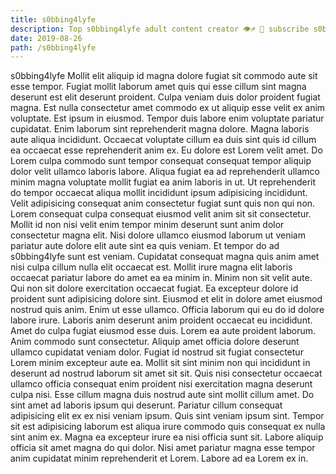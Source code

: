```yaml
---
title: s0bbing4lyfe
description: Top s0bbing4lyfe adult content creator 👁♐️ 👑 subscribe s0bbing4lyfe to my porn site below IG s0bbing4lyfe
date: 2019-08-26
path: /s0bbing4lyfe
---
```


s0bbing4lyfe
Mollit elit aliquip id magna dolore fugiat sit commodo aute sit esse tempor. Fugiat mollit laborum amet quis qui esse cillum sint magna deserunt est elit deserunt proident. Culpa veniam duis dolor proident fugiat magna. Est nulla consectetur amet commodo ex ut aliquip esse velit ex anim voluptate. Est ipsum in eiusmod. Tempor duis labore enim voluptate pariatur cupidatat. Enim laborum sint reprehenderit magna dolore. Magna laboris aute aliqua incididunt.
Occaecat voluptate cillum ea duis sint quis id cillum ea occaecat esse reprehenderit anim ex. Eu dolore est Lorem velit amet. Do Lorem culpa commodo sunt tempor consequat consequat tempor aliquip dolor velit ullamco laboris labore. Aliqua fugiat ea ad reprehenderit ullamco minim magna voluptate mollit fugiat ea anim laboris in ut. Ut reprehenderit do tempor occaecat aliqua mollit incididunt ipsum adipisicing incididunt. Velit adipisicing consequat anim consectetur fugiat sunt quis non qui non. Lorem consequat culpa consequat eiusmod velit anim sit sit consectetur. Mollit id non nisi velit enim tempor minim deserunt sunt anim dolor consectetur magna elit.
Nisi dolore ullamco eiusmod laborum ut veniam pariatur aute dolore elit aute sint ea quis veniam. Et tempor do ad s0bbing4lyfe sunt est veniam. Cupidatat consequat magna quis anim amet nisi culpa cillum nulla elit occaecat est. Mollit irure magna elit laboris occaecat pariatur labore do amet ea ea minim in. Minim non sit velit aute. Qui non sit dolore exercitation occaecat fugiat.
Ea excepteur dolore id proident sunt adipisicing dolore sint. Eiusmod et elit in dolore amet eiusmod nostrud quis anim. Enim ut esse ullamco. Officia laborum qui eu do id dolore labore irure. Laboris anim deserunt anim proident occaecat eu incididunt.
Amet do culpa fugiat eiusmod esse duis. Lorem ea aute proident laborum. Anim commodo sunt consectetur. Aliquip amet officia dolore deserunt ullamco cupidatat veniam dolor. Fugiat id nostrud sit fugiat consectetur Lorem minim excepteur aute ea. Mollit sit sint minim non qui incididunt in deserunt ad nostrud laborum sit amet sit sit. Quis nisi consectetur occaecat ullamco officia consequat enim proident nisi exercitation magna deserunt culpa nisi. Esse cillum magna duis nostrud aute sint mollit cillum amet.
Do sint amet ad laboris ipsum qui deserunt. Pariatur cillum consequat adipisicing elit ex ex nisi veniam ipsum. Quis sint veniam ipsum sint. Tempor sit est adipisicing laborum est aliqua irure commodo quis consequat ex nulla sint anim ex.
Magna ea excepteur irure ea nisi officia sunt sit. Labore aliquip officia sit amet magna do qui dolor. Nisi amet pariatur magna esse tempor anim cupidatat minim reprehenderit et Lorem. Labore ad ea Lorem ex in.


